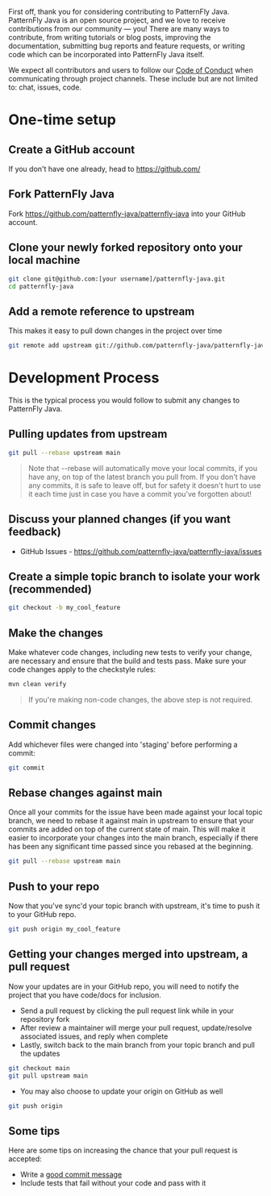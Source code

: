 First off, thank you for considering contributing to PatternFly Java. PatternFly Java is an open source project, and we love to receive contributions from our community — you! There are many ways to contribute, from writing tutorials or blog posts, improving the documentation, submitting bug reports and feature requests, or writing code which can be incorporated into PatternFly Java itself.

We expect all contributors and users to follow our [Code of Conduct](CODE_OF_CONDUCT.md) when communicating through project channels. These include but are not limited to: chat, issues, code.

# One-time setup

## Create a GitHub account

If you don't have one already, head to https://github.com/

## Fork PatternFly Java

Fork https://github.com/patternfly-java/patternfly-java into your GitHub account.

## Clone your newly forked repository onto your local machine

```bash
git clone git@github.com:[your username]/patternfly-java.git
cd patternfly-java
```

## Add a remote reference to upstream

This makes it easy to pull down changes in the project over time

```bash
git remote add upstream git://github.com/patternfly-java/patternfly-java.git
```

# Development Process

This is the typical process you would follow to submit any changes to PatternFly Java.

## Pulling updates from upstream

```bash
git pull --rebase upstream main
```

> Note that --rebase will automatically move your local commits, if you have
> any, on top of the latest branch you pull from.
> If you don't have any commits, it is safe to leave off, but for safety it
> doesn't hurt to use it each time just in case you have a commit you've
> forgotten about!

## Discuss your planned changes (if you want feedback)

 * GitHub Issues - https://github.com/patternfly-java/patternfly-java/issues

## Create a simple topic branch to isolate your work (recommended)

```bash
git checkout -b my_cool_feature
```

## Make the changes

Make whatever code changes, including new tests to verify your change, are necessary and ensure that the build and tests pass. Make sure your code changes apply to the checkstyle rules:

```bash
mvn clean verify
```

> If you're making non-code changes, the above step is not required.

## Commit changes

Add whichever files were changed into 'staging' before performing a commit:

```bash
git commit
```

## Rebase changes against main

Once all your commits for the issue have been made against your local topic branch, we need to rebase it against main in upstream to ensure that your commits are added on top of the current state of main. This will make it easier to incorporate your changes into the main branch, especially if there has been any significant time passed since you rebased at the beginning.

```bash
git pull --rebase upstream main
```

## Push to your repo

Now that you've sync'd your topic branch with upstream, it's time to push it to your GitHub repo.

```bash
git push origin my_cool_feature
```

## Getting your changes merged into upstream, a pull request

Now your updates are in your GitHub repo, you will need to notify the project that you have code/docs for inclusion.

 * Send a pull request by clicking the pull request link while in your repository fork
 * After review a maintainer will merge your pull request, update/resolve associated issues, and reply when complete
 * Lastly, switch back to the main branch from your topic branch and pull the updates

```bash
git checkout main
git pull upstream main
```

 * You may also choose to update your origin on GitHub as well

```bash
git push origin
```

## Some tips

Here are some tips on increasing the chance that your pull request is accepted:

 * Write a [good commit message](http://tbaggery.com/2008/04/19/a-note-about-git-commit-messages.html)
 * Include tests that fail without your code and pass with it
